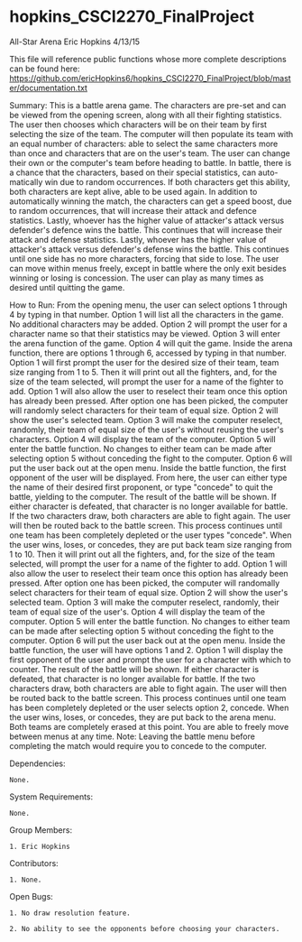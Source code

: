 # hopkins_CSCI2270_FinalProject
All-Star Arena
Eric Hopkins
4/13/15

This file will reference public functions whose more complete descriptions can be found here:
https://github.com/ericHopkins6/hopkins_CSCI2270_FinalProject/blob/master/documentation.txt

Summary:
	This is a battle arena game.  The characters are pre-set and can be viewed
from the opening screen, along with all their fighting statistics.  The user then chooses which
characters will be on their team by first selecting the size of the team. The computer
will then populate its team with an equal number of characters: able to select 
the same characters more than once and characters that are on the user's team. The 
user can change their own or the computer's team before heading to battle.  In battle,
there is a chance that the characters, based on their special statistics, can auto-
matically win due to random occurrences.  If both characters get this ability, 
both characters are kept alive, able to be used again.  In addition to automatically 
winning the match, the characters can get a speed boost, due to random occurrences, 
that will increase their attack and defence statistics.  Lastly, whoever has the higher
value of attacker's attack versus defender's defence wins the battle.  This continues
that will increase their attack and defense statistics.  Lastly, whoever has the higher
value of attacker's attack versus defender's defense wins the battle.  This continues
until one side has no more characters, forcing that side to lose.  The user can move
within menus freely, except in battle where the only exit besides winning or losing
is concession.  The user can play as many times as desired until quitting the game.

How to Run:
	From the opening menu, the user can select options 1 through 4 by typing in that
number.  Option 1 will list all the characters in the game. No additional characters
may be added.  Option 2 will prompt the user for a character name so that their 
statistics may be viewed.  Option 3 will enter the arena function of the game. Option
4 will quit the game.
	Inside the arena function, there are options 1 through 6, accessed by typing in
that number.  Option 1 will first prompt the user for the desired size of their team,
team size ranging from 1 to 5. Then it will print out all the fighters, and, for the 
size of the team selected, will prompt the user for a name of the fighter to add.
Option 1 will also allow the user to reselect their team once this option has already
been pressed.  After option one has been picked, the computer will randomly select
characters for their team of equal size.  Option 2 will show the user's selected team.
Option 3 will make the computer reselect, randomly, their team of equal size of the
user's without reusing the user's characters.  Option 4 will display the team of the 
computer.  Option 5 will enter the battle function.  No changes to either team can be 
made after selecting option 5 without conceding the fight to the computer.  Option 6 
will put the user back out at the open menu.
	Inside the battle function, the first opponent of the user will be displayed. From
here, the user can either type the name of their desired first proponent, or type 
"concede" to quit the battle, yielding to the computer. The result of the battle will 
be shown.  If either character is defeated, that character is no longer available for 
battle.  If the two characters draw, both characters are able to fight again.  The user 
will then be routed back to the battle screen.  This process continues until one team has 
been completely depleted or the user types "concede".  When the user wins, loses, or 
concedes, they are put back team size ranging from 1 to 10. Then it will print out all 
the fighters, and, for the  size of the team selected, will prompt the user for a name 
of the fighter to add. Option 1 will also allow the user to reselect their team once this option has already
been pressed.  After option one has been picked, the computer will randomally select
characters for their team of equal size.  Option 2 will show the user's selected team.
Option 3 will make the computer reselect, randomly, their team of equal size of the
user's.  Option 4 will display the team of the computer.  Option 5 will enter the battle
function.  No changes to either team can be made after selecting option 5 without
conceding the fight to the computer.  Option 6 will put the user back out at the open 
menu.
	Inside the battle function, the user will have options 1 and 2.  Option 1 will
display the first opponent of the user and prompt the user for a character with which 
to counter.  The result of the battle will be shown.  If either character is defeated,
that character is no longer available for battle.  If the two characters draw, both
characters are able to fight again.  The user will then be routed back to the battle
screen.  This process continues until one team has been completely depleted or the user
selects option 2, concede.  When the user wins, loses, or concedes, they are put back
to the arena menu.  Both teams are completely erased at this point.
	You are able to freely move between menus at any time. Note: Leaving the battle 
menu before completing the match would require you to concede to the computer.

Dependencies:

	None.
	
System Requirements:

	None.
	
Group Members:

	1. Eric Hopkins
	
Contributors:

	1. None.
	
Open Bugs:

	1. No draw resolution feature.
	
	2. No ability to see the opponents before choosing your characters.